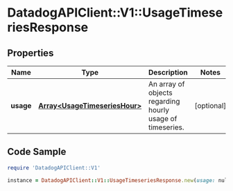 # DatadogAPIClient::V1::UsageTimeseriesResponse

## Properties

Name | Type | Description | Notes
------------ | ------------- | ------------- | -------------
**usage** | [**Array&lt;UsageTimeseriesHour&gt;**](UsageTimeseriesHour.md) | An array of objects regarding hourly usage of timeseries. | [optional] 

## Code Sample

```ruby
require 'DatadogAPIClient::V1'

instance = DatadogAPIClient::V1::UsageTimeseriesResponse.new(usage: null)
```


